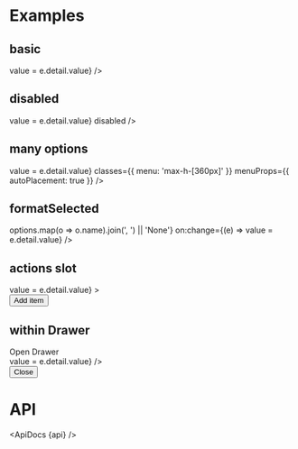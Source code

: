 <script>
  import { mdiMagnify, mdiPlus, mdiPencil } from '@mdi/js';

  import api from '$lib/components/MultiSelectField.svelte?raw&sveld';
  import ApiDocs from '$lib/components/ApiDocs.svelte';

  import Button from '$lib/components/Button.svelte';
  import Drawer from '$lib/components/Drawer.svelte';
  import Preview from '$lib/components/Preview.svelte';
  import MenuItem from '$lib/components/MenuItem.svelte';
  import MultiSelectField from '$lib/components/MultiSelectField.svelte';
  import ToggleButton from '$lib/components/ToggleButton.svelte';

  import { delay } from '$lib/utils/promise';
  import { cls } from '$lib/utils/styles';

  const options = [
    { name: 'One', value: 1 },
    { name: 'Two', value: 2 },
    { name: 'Three', value: 3 },
    { name: 'Four', value: 4 },
  ];

  const manyOptions = Array.from({ length: 100 }).map((_, i) => ({ name: `${i + 1}`, value: i + 1 }))

  let value = [3];
</script>

# Examples

## basic

<Preview>
  <MultiSelectField
    {options}
    {value}
    on:change={(e) => value = e.detail.value}
  />
</Preview>

## disabled

<Preview>
  <MultiSelectField
    {options}
    {value}
    on:change={(e) => value = e.detail.value}
    disabled
  />
</Preview>

## many options

<Preview>
  <MultiSelectField
    options={manyOptions}
    {value}
    on:change={(e) => value = e.detail.value}
    classes={{ menu: 'max-h-[360px]' }}
    menuProps={{ autoPlacement: true }}
  />
</Preview>

## formatSelected

<Preview>
  <MultiSelectField
    {options}
    {value}
    formatSelected={({ options }) => options.map(o => o.name).join(', ') || 'None'}
    on:change={(e) => value = e.detail.value}
  />
</Preview>

## actions slot

<Preview>
  <MultiSelectField
    {options}
    {value}
    on:change={(e) => value = e.detail.value}
  >
    <div slot="actions">
      <Button color="accent" icon={mdiPlus}>Add item</Button>
    </div>
  </MultiSelectField>
</Preview>

## within Drawer

<Preview>
  <ToggleButton let:on={open} let:toggle let:toggleOff>
    Open Drawer
    <Drawer slot="toggle" {open} on:close={toggleOff} right class="w-[400px]">
      <div class="p-4">
        <MultiSelectField
          {options}
          {value}
          on:change={(e) => value = e.detail.value}
        /> 
      </div>
      <div
        class="fixed bottom-0 w-full flex justify-center bg-gray-500/25
      p-1 border-t border-gray-400"
      >
        <Button on:click={toggleOff}>Close</Button>
      </div>
    </Drawer>
  </ToggleButton>
</Preview>

# API

<ApiDocs {api} />
